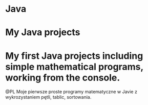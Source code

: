 # Java
# My Java projects
# My first Java projects including simple mathematical programs, working from the console.
@PL Moje pierwsze proste programy matematyczne w Javie z wykrozystaniem pętli, tablic, sortowania.
